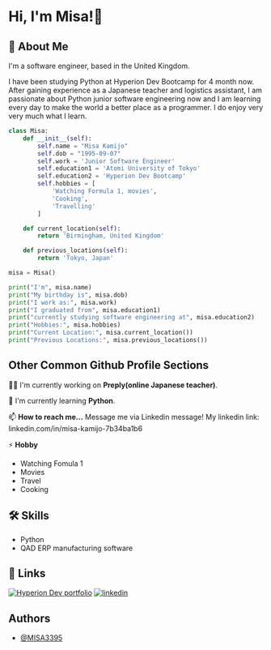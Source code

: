 # Hi, I'm Misa!👋

## 🚀 About Me
I'm a software engineer, based in the United Kingdom.

I have been studying Python at Hyperion Dev Bootcamp for 4 month now. After gaining experience as a Japanese teacher and logistics assistant, I am passionate about Python junior software engineering now and I am learning every day to make the world a better place as a programmer. I do enjoy very very much what I learn.

```python
class Misa:
    def __init__(self):
        self.name = "Misa Kamijo"
        self.dob = "1995-09-07"
        self.work = 'Junior Software Engineer'
        self.education1 = 'Atomi University of Tokyo'
        self.education2 = 'Hyperion Dev Bootcamp'
        self.hobbies = [
            'Watching Formula 1, movies',
            'Cooking',
            'Travelling'
        ]

    def current_location(self):
        return 'Birmingham, United Kingdom'

    def previous_locations(self):
        return 'Tokyo, Japan'

misa = Misa()

print("I'm", misa.name)
print("My birthday is", misa.dob)
print("I work as:", misa.work)
print("I graduated from", misa.education1)
print("currently studying software engineering at", misa.education2)
print("Hobbies:", misa.hobbies)
print("Current Location:", misa.current_location())
print("Previous Locations:", misa.previous_locations())
```

## Other Common Github Profile Sections
👩‍💻 I'm currently working on **Preply(online Japanese teacher)**.

🧠 I'm currently learning **Python**.

📫 **How to reach me...**
Message me via Linkedin message!
My linkedin link: linkedin.com/in/misa-kamijo-7b34ba1b6

⚡️ **Hobby**
* Watching Fomula 1
* Movies
* Travel
* Cooking

## 🛠 Skills
* Python 
* QAD ERP manufacturing software

## 🔗 Links
[![Hyperion Dev portfolio](https://img.shields.io/badge/my_portfolio-000?style=for-the-badge&logo=ko-fi&logoColor=white)](https://www.hyperiondev.com/portfolio/143288/)
[![linkedin](https://img.shields.io/badge/linkedin-0A66C2?style=for-the-badge&logo=linkedin&logoColor=white)](linkedin.com/in/misa-kamijo-7b34ba1b6)

## Authors
- [@MISA3395](https://github.com/MISA3395)
